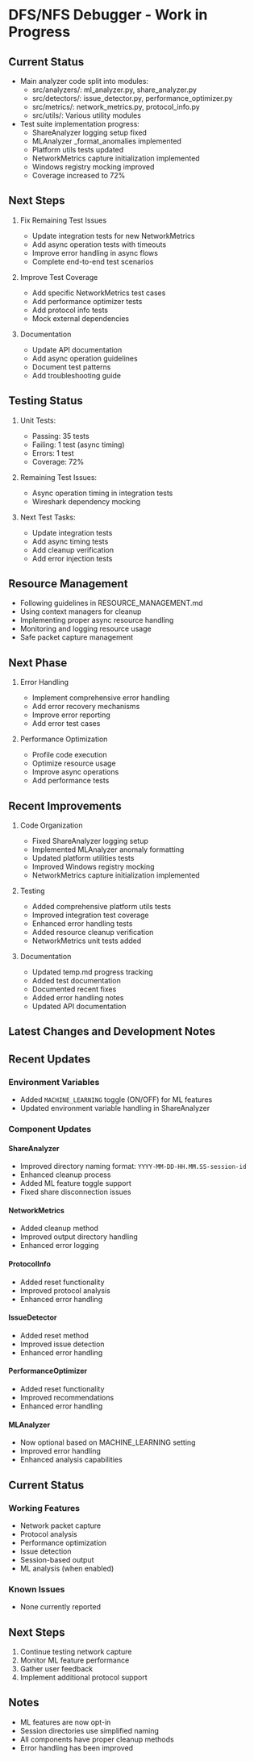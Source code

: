 # DFS/NFS Debugger - Work in Progress

## Current Status
- Main analyzer code split into modules:
  - src/analyzers/: ml_analyzer.py, share_analyzer.py 
  - src/detectors/: issue_detector.py, performance_optimizer.py 
  - src/metrics/: network_metrics.py, protocol_info.py 
  - src/utils/: Various utility modules 
- Test suite implementation progress:
  - ShareAnalyzer logging setup fixed 
  - MLAnalyzer _format_anomalies implemented 
  - Platform utils tests updated 
  - NetworkMetrics capture initialization implemented 
  - Windows registry mocking improved 
  - Coverage increased to 72%

## Next Steps
1. Fix Remaining Test Issues
   - Update integration tests for new NetworkMetrics
   - Add async operation tests with timeouts
   - Improve error handling in async flows
   - Complete end-to-end test scenarios

2. Improve Test Coverage
   - Add specific NetworkMetrics test cases
   - Add performance optimizer tests
   - Add protocol info tests
   - Mock external dependencies

3. Documentation
   - Update API documentation
   - Add async operation guidelines
   - Document test patterns
   - Add troubleshooting guide

## Testing Status
1. Unit Tests:
   - Passing: 35 tests 
   - Failing: 1 test (async timing)
   - Errors: 1 test
   - Coverage: 72%

2. Remaining Test Issues:
   - Async operation timing in integration tests
   - Wireshark dependency mocking

3. Next Test Tasks:
   - Update integration tests
   - Add async timing tests
   - Add cleanup verification
   - Add error injection tests

## Resource Management
- Following guidelines in RESOURCE_MANAGEMENT.md
- Using context managers for cleanup
- Implementing proper async resource handling
- Monitoring and logging resource usage
- Safe packet capture management

## Next Phase
1. Error Handling
   - Implement comprehensive error handling
   - Add error recovery mechanisms
   - Improve error reporting
   - Add error test cases

2. Performance Optimization
   - Profile code execution
   - Optimize resource usage
   - Improve async operations
   - Add performance tests

## Recent Improvements
1. Code Organization
   - Fixed ShareAnalyzer logging setup
   - Implemented MLAnalyzer anomaly formatting
   - Updated platform utilities tests
   - Improved Windows registry mocking
   - NetworkMetrics capture initialization implemented

2. Testing
   - Added comprehensive platform utils tests
   - Improved integration test coverage
   - Enhanced error handling tests
   - Added resource cleanup verification
   - NetworkMetrics unit tests added

3. Documentation
   - Updated temp.md progress tracking
   - Added test documentation
   - Documented recent fixes
   - Added error handling notes
   - Updated API documentation

## Latest Changes and Development Notes

## Recent Updates

### Environment Variables
- Added `MACHINE_LEARNING` toggle (ON/OFF) for ML features
- Updated environment variable handling in ShareAnalyzer

### Component Updates

#### ShareAnalyzer
- Improved directory naming format: `YYYY-MM-DD-HH.MM.SS-session-id`
- Enhanced cleanup process
- Added ML feature toggle support
- Fixed share disconnection issues

#### NetworkMetrics
- Added cleanup method
- Improved output directory handling
- Enhanced error logging

#### ProtocolInfo
- Added reset functionality
- Improved protocol analysis
- Enhanced error handling

#### IssueDetector
- Added reset method
- Improved issue detection
- Enhanced error handling

#### PerformanceOptimizer
- Added reset functionality
- Improved recommendations
- Enhanced error handling

#### MLAnalyzer
- Now optional based on MACHINE_LEARNING setting
- Improved error handling
- Enhanced analysis capabilities

## Current Status

### Working Features
- Network packet capture
- Protocol analysis
- Performance optimization
- Issue detection
- Session-based output
- ML analysis (when enabled)

### Known Issues
- None currently reported

## Next Steps

1. Continue testing network capture
2. Monitor ML feature performance
3. Gather user feedback
4. Implement additional protocol support

## Notes

- ML features are now opt-in
- Session directories use simplified naming
- All components have proper cleanup methods
- Error handling has been improved
